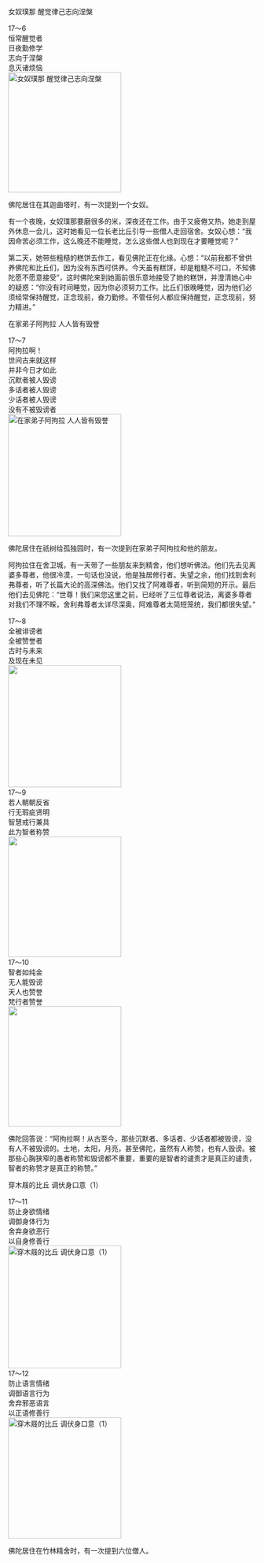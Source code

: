 女奴璞那 醒觉律己志向涅槃

<div class="e2">
<div>
17～6<br>
 恒常醒觉者<br>
 日夜勤修学<br>
 志向于涅槃<br>
 息灭诸烦恼
</div>
<img src="images/fjj-68-1.jpg" width="230" height="244" alt="女奴璞那 醒觉律己志向涅槃"/>
</div>

佛陀居住在其迦曲塔时，有一次提到一个女奴。

有一个夜晚，女奴璞那要磨很多的米，深夜还在工作。由于又疲倦又热，她走到屋外休息一会儿，这时她看见一位长老比丘引导一些僧人走回宿舍。女奴心想：“我因命苦必须工作，这么晚还不能睡觉，怎么这些僧人也到现在才要睡觉呢？”

第二天，她带些粗糙的糕饼去作工，看见佛陀正在化缘。心想：“以前我都不曾供养佛陀和比丘们，因为没有东西可供养。今天虽有糕饼，却是粗糙不可口，不知佛陀愿不愿意接受”，这时佛陀来到她面前很乐意地接受了她的糕饼，并澄清她心中的疑惑：“你没有时间睡觉，因为你必须努力工作。比丘们很晚睡觉，因为他们必须经常保持醒觉，正念现前，奋力勤修。不管任何人都应保持醒觉，正念现前，努力精进。”

在家弟子阿拘拉 人人皆有毁誉

<div class="e2">
<div>
17～7<br>
 阿拘拉啊！<br>
 世间古来就这样<br>
 并非今日才如此<br>
 沉默者被人毁谤<br>
 多话者被人毁谤<br>
 少话者被人毁谤<br>
 没有不被毁谤者
</div>
<img src="images/fjj-68-2.jpg" width="230" height="248" alt="在家弟子阿拘拉 人人皆有毁誉"/>
</div>

佛陀居住在祇树给孤独园时，有一次提到在家弟子阿拘拉和他的朋友。

阿拘拉住在舍卫城，有一天带了一些朋友来到精舍，他们想听佛法。他们先去见离婆多尊者，他很冷漠，一句话也没说，他是独居修行者。失望之余，他们找到舍利弗尊者，听了长篇大论的高深佛法。他们又找了阿难尊者，听到简短的开示。最后他们去见佛陀：“世尊！我们来您这里之前，已经听了三位尊者说法，离婆多尊者对我们不理不睬，舍利弗尊者太详尽深奥，阿难尊者太简短笼统，我们都很失望。”

<div class="e2">
<div>
17～8<br>
 全被诽谤者<br>
 全被赞誉者<br>
 古时与未来<br>
 及现在未见
</div>
<img src="images/fjj-68-3.jpg" width="230" height="248" alt=""/>
</div>

<div class="e2">
<div>
17～9<br>
 若人朝朝反省<br>
 行无瑕疵贤明<br>
 智慧戒行兼具<br>
 此为智者称赞
</div>
<img src="images/fjj-68-4.jpg" width="230" height="245" alt=""/>
</div>

<div class="e2">
<div>
17～10<br>
 智者如纯金<br>
 无人能毁谤<br>
 天人也赞誉<br>
 梵行者赞誉
</div>
<img src="images/fjj-68-5.jpg" width="230" height="244" alt=""/>
</div>

佛陀回答说：“阿拘拉啊！从古至今，那些沉默者、多话者、少话者都被毁谤，没有人不被毁谤的。土地，太阳，月亮，甚至佛陀，虽然有人称赞，也有人毁谤。被那些心胸狭窄的愚者称赞和毁谤都不重要，重要的是智者的谴责才是真正的谴责，智者的称赞才是真正的称赞。”

穿木屐的比丘 调伏身口意（1）

<div class="e2">
<div>
17～11<br>
 防止身欲情绪<br>
 调御身体行为<br>
 舍弃身欲恶行<br>
 以自身修善行
</div>
<img src="images/fjj-68-6.jpg" width="230" height="249" alt="穿木屐的比丘 调伏身口意（1）"/>
</div>

<div class="e2">
<div>
17～12<br>
 防止语言情绪<br>
 调御语言行为<br>
 舍弃邪恶语言<br>
 以正语修善行
</div>
<img src="images/fjj-68-7.jpg" width="230" height="246" alt="穿木屐的比丘 调伏身口意（1）"/>
</div>

佛陀居住在竹林精舍时，有一次提到六位僧人。
